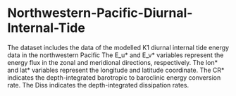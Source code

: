 # Northwestern-Pacific-Diurnal-Internal-Tide
The dataset includes the data of the modelled K1 diurnal internal tide energy data in the northwestern Pacific
The E_u* and E_v* variables represent the energy flux in the zonal and meridional directions, respectively.
The lon* and lat* variables represent the longitude and latitude coordinate.
The CR* indicates the depth-integrated barotropic to baroclinic energy conversion rate.
The Diss indicates the depth-integrated dissipation rates.
